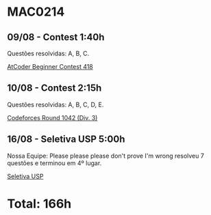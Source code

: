 # MAC0214

## 09/08 - Contest 1:40h

Questões resolvidas: A, B, C.

[AtCoder Beginner Contest 418](https://atcoder.jp/contests/abc418)

## 10/08 - Contest 2:15h

Questões resolvidas: A, B, C, D, E.

[Codeforces Round 1042 (Div. 3)](https://codeforces.com/contest/2131)

## 16/08 - Seletiva USP 5:00h

Nossa Equipe: Please please please don't prove I'm wrong resolveu 7 questões e terminou em 4º lugar.

[Seletiva USP](https://codeforces.com/gym/106039)

# Total: 166h
